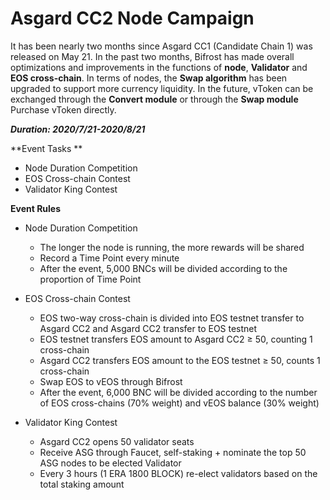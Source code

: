 # Asgard CC2 Node Campaign

It has been nearly two months since Asgard CC1 (Candidate Chain 1) was released on May 21. In the past two months, Bifrost has made overall optimizations and improvements in the functions of **node**, **Validator** and **EOS cross-chain**. In terms of nodes, the **Swap algorithm** has been upgraded to support more currency liquidity. In the future, vToken can be exchanged through the **Convert module** or through the **Swap module** Purchase vToken directly.

***Duration: 2020/7/21-2020/8/21***

**Event Tasks **
- Node Duration Competition
- EOS Cross-chain Contest
- Validator King Contest

**Event Rules**
- Node Duration Competition
  - The longer the node is running, the more rewards will be shared
  - Record a Time Point every minute
  - After the event, 5,000 BNCs will be divided according to the proportion of Time Point

- EOS Cross-chain Contest
  - EOS two-way cross-chain is divided into EOS testnet transfer to Asgard CC2 and Asgard CC2 transfer to EOS testnet
  - EOS testnet transfers EOS amount to Asgard CC2 ≥ 50, counting 1 cross-chain
  - Asgard CC2 transfers EOS amount to the EOS testnet ≥ 50, counts 1 cross-chain
  - Swap EOS to vEOS through Bifrost
  - After the event, 6,000 BNC will be divided according to the number of EOS cross-chains (70% weight) and vEOS balance (30% weight)

- Validator King Contest
  - Asgard CC2 opens 50 validator seats
  - Receive ASG through Faucet, self-staking + nominate the top 50 ASG nodes to be elected Validator
  - Every 3 hours (1 ERA 1800 BLOCK) re-elect validators based on the total staking amount

